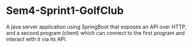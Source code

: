 # Sem4-Sprint1-GolfClub
A java server application using SpringBoot that exposes an API over HTTP, and a second program (client) which can connect to the first program and interact with it via its API.
